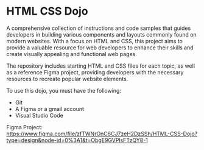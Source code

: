 # HTML CSS Dojo

A comprehensive collection of instructions and code samples that guides developers in building various components and layouts commonly found on modern websites. With a focus on HTML and CSS, this project aims to provide a valuable resource for web developers to enhance their skills and create visually appealing and functional web pages.

The repository includes starting HTML and CSS files for each topic, as well as a reference Figma project, providing developers with the necessary resources to recreate popular website elements.

To use this dojo, you must have the following:
- Git
- A Figma or a gmail account
- Visual Studio Code

Figma Project: https://www.figma.com/file/zfTWNrOnC6CJ7zeH2DzSSh/HTML-CSS-Dojo?type=design&node-id=0%3A1&t=ObgE9GVPlsFTzQY8-1
